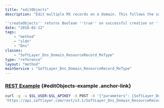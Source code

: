 ```yaml
---
title: "editObjects"
description: "Edit multiple MX records on a domain. This follows the same logic as ''createObject'. The serial number of the domain associated with this MX record is updated upon creation. 

''createObjects'' returns Boolean ''true'' on successful creation or ''false'' if it was unable to create a resource record. "
date: "2018-02-12"
tags:
    - "method"
    - "sldn"
    - "Dns"
classes:
    - "SoftLayer_Dns_Domain_ResourceRecord_MxType"
type: "reference"
layout: "method"
mainService : "SoftLayer_Dns_Domain_ResourceRecord_MxType"
---
```


### [REST Example](#editObjects-example) <a href="/article/rest/"><i class="fas fa-question"></i></a> {#editObjects-example .anchor-link} 
```bash
curl -g -u $SL_USER:$SL_APIKEY -X POST -d '{"parameters": [SoftLayer_Dns_Domain_ResourceRecord_MxType]}' \
'https://api.softlayer.com/rest/v3.1/SoftLayer_Dns_Domain_ResourceRecord_MxType/editObjects'
```
